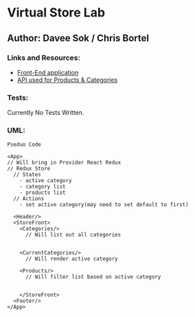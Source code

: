 # Virtual Store Lab

## Author: Davee Sok / Chris Bortel

### Links and Resources:

<!-- - [ci/cd](http://xyz.com) (GitHub Actions) -->

- [Front-End application](https://daveesvirtualstorelab.netlify.app/)
- [API used for Products & Categories](https://davee-auth-api-server.herokuapp.com/)

### Tests:

<!-- - How do you run tests?
- Any tests of note?
- Describe any tests that you did not complete, skipped, etc -->

Currently No Tests Written.

### UML:

<!-- Link to an image of the UML for your application and response to events -->

```
Pseduo Code

<App>
// Will bring in Provider React Redux
// Redux Store
  // States
    - active category
    - category list
    - products list
  // Actions
    - set active category(may need to set default to first)

  <Header/>
  <StoreFront>
    <Categories/>
      // Will list out all categories


    <CurrentCategories/>
      // Will render active category

    <Products/>
      // Will filter list based on active category


    </StoreFront>
  <Footer/>
</App>


```
